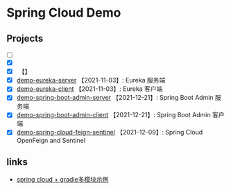 # Spring Cloud Demo

## Projects

- [ ] []()
- [x] []()
- [x] []() 【】
- [x] [demo-eureka-server](demo-eureka-server) 【2021-11-03】: Eureka 服务端
- [x] [demo-eureka-client](demo-eureka-client) 【2021-11-03】: Eureka 客户端
- [x] [demo-spring-boot-admin-server](demo-spring-boot-admin-server) 【2021-12-21】: Spring Boot Admin 服务端
- [x] [demo-spring-boot-admin-client](demo-spring-boot-admin-client) 【2021-12-21】: Spring Boot Admin 客户端
- [x] [demo-spring-cloud-feign-sentinel](demo-spring-cloud-feign-sentinel) 【2021-12-09】: Spring Cloud OpenFeign and Sentinel

## links

- [spring cloud + gradle多模块示例](https://github.com/jkazama/sample-boot-micro)